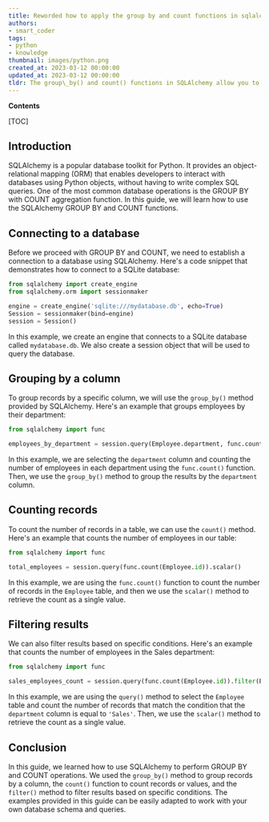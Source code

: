 ```yaml
---
title: Reworded how to apply the group by and count functions in sqlalchemy?
authors:
- smart_coder
tags:
- python
- knowledge
thumbnail: images/python.png
created_at: 2023-03-12 00:00:00
updated_at: 2023-03-12 00:00:00
tldr: The group\_by() and count() functions in SQLAlchemy allow you to group and count data in a database query, similar to the GROUP BY and COUNT functions in SQL.
---
```


**Contents**

[TOC]

Introduction
------------

SQLAlchemy is a popular database toolkit for Python. It provides an object-relational mapping (ORM) that enables developers to interact with databases using Python objects, without having to write complex SQL queries. One of the most common database operations is the GROUP BY with COUNT aggregation function. In this guide, we will learn how to use the SQLAlchemy GROUP BY and COUNT functions.

Connecting to a database
------------------------

Before we proceed with GROUP BY and COUNT, we need to establish a connection to a database using SQLAlchemy. Here's a code snippet that demonstrates how to connect to a SQLite database:

```python
from sqlalchemy import create_engine
from sqlalchemy.orm import sessionmaker

engine = create_engine('sqlite:///mydatabase.db', echo=True)
Session = sessionmaker(bind=engine)
session = Session()
```

In this example, we create an engine that connects to a SQLite database called `mydatabase.db`. We also create a session object that will be used to query the database.

Grouping by a column
--------------------

To group records by a specific column, we will use the `group_by()` method provided by SQLAlchemy. Here's an example that groups employees by their department:

```python
from sqlalchemy import func

employees_by_department = session.query(Employee.department, func.count(Employee.id)).group_by(Employee.department).all()
```

In this example, we are selecting the `department` column and counting the number of employees in each department using the `func.count()` function. Then, we use the `group_by()` method to group the results by the `department` column.

Counting records
----------------

To count the number of records in a table, we can use the `count()` method. Here's an example that counts the number of employees in our table:

```python
from sqlalchemy import func

total_employees = session.query(func.count(Employee.id)).scalar()
```

In this example, we are using the `func.count()` function to count the number of records in the `Employee` table, and then we use the `scalar()` method to retrieve the count as a single value.

Filtering results
-----------------

We can also filter results based on specific conditions. Here's an example that counts the number of employees in the Sales department:

```python
from sqlalchemy import func

sales_employees_count = session.query(func.count(Employee.id)).filter(Employee.department == 'Sales').scalar()
```

In this example, we are using the `query()` method to select the `Employee` table and count the number of records that match the condition that the `department` column is equal to `'Sales'`. Then, we use the `scalar()` method to retrieve the count as a single value.

Conclusion
----------

In this guide, we learned how to use SQLAlchemy to perform GROUP BY and COUNT operations. We used the `group_by()` method to group records by a column, the `count()` function to count records or values, and the `filter()` method to filter results based on specific conditions. The examples provided in this guide can be easily adapted to work with your own database schema and queries.
